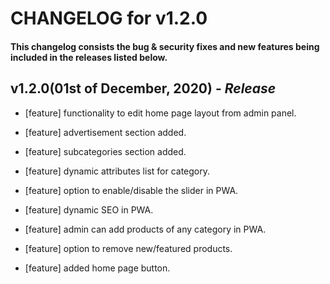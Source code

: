 # CHANGELOG for v1.2.0

#### This changelog consists the bug & security fixes and new features being included in the releases listed below.

## **v1.2.0(01st of December, 2020)** - *Release*

* [feature] functionality to edit home page layout from admin panel.

* [feature] advertisement section added.

* [feature] subcategories section added.

* [feature] dynamic attributes list for category.

* [feature] option to enable/disable the slider in PWA.

* [feature] dynamic SEO in PWA.

* [feature] admin can add products of any category in PWA.

* [feature] option to remove new/featured products.

* [feature] added home page button.
